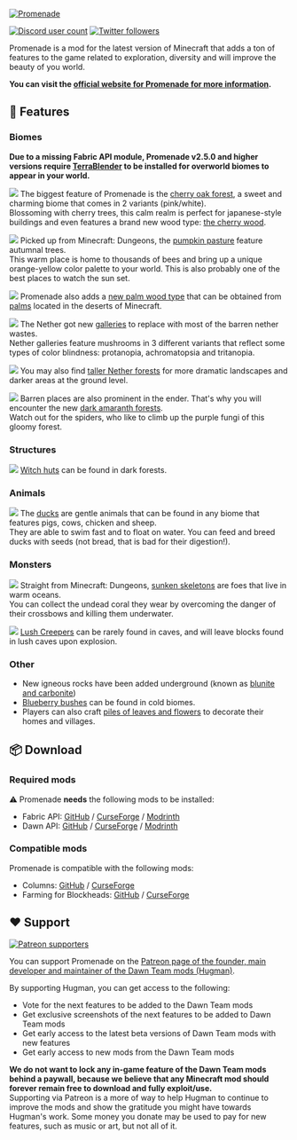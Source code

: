 [![Promenade](https://dawnteammc.github.io/promenade/images/header.png)](https://dawnteammc.github.io/promenade)

[![Discord user count](https://img.shields.io/discord/504608980799062036?label=&color=424549&labelColor=7289da&style=for-the-badge&logo=Discord&logoColor=DDE4EF)](https://discord.gg/8ksTVJu)
[![Twitter followers](https://img.shields.io/twitter/follow/DawnTeamMC?label=&color=424549&labelColor=1DA1F2&style=for-the-badge&logo=Twitter&logoColor=DDE4EF)](https://twitter.com/DawnTeamMC)

Promenade is a mod for the latest version of Minecraft that adds a ton of features to the game related to exploration, diversity and will improve the beauty of you world.

**You can visit the [official website for Promenade for more information](https://dawnteammc.github.io/promenade).**

## 👾 Features
### Biomes
**Due to a missing Fabric API module, Promenade v2.5.0 and higher versions require [TerraBlender](https://www.curseforge.com/minecraft/mc-mods/terrablender-fabric) to be installed for overworld biomes to appear in your world.**

![](https://dawnteammc.github.io/promenade/images/screenshots/pink_cherry_oak_forest.png)
The biggest feature of Promenade is the [cherry oak forest](https://dawnteammc.github.io/promenade/biomes#cherry-oak-forests), a sweet and charming biome that comes in 2 variants (pink/white).  
Blossoming with cherry trees, this calm realm is perfect for japanese-style buildings and even features a brand new wood type: [the cherry wood](https://dawnteammc.github.io/promenade/blocks#cherry-oak-wood).

![](https://dawnteammc.github.io/promenade/images/screenshots/pumpkin_pastures.png)
Picked up from Minecraft: Dungeons, the [pumpkin pasture](https://dawnteammc.github.io/promenade/biomes#pumpkin-pastures) feature autumnal trees.  
This warm place is home to thousands of bees and bring up a unique orange-yellow color palette to your world. This is also probably one of the best places to watch the sun set.

![](https://dawnteammc.github.io/promenade/images/screenshots/palms.png)
Promenade also adds a [new palm wood type](https://dawnteammc.github.io/promenade/blocks#palm-wood) that can be obtained from [palms](https://dawnteammc.github.io/promenade/biomes#palms) located in the deserts of Minecraft.

![](https://dawnteammc.github.io/promenade/images/screenshots/tritanopian_gallery.png)
The Nether got new [galleries](https://dawnteammc.github.io/promenade/biomes#nether-galleries) to replace with most of the barren nether wastes.  
Nether galleries feature mushrooms in 3 different variants that reflect some types of color blindness: protanopia, achromatopsia and tritanopia.

![](https://dawnteammc.github.io/promenade/images/screenshots/tall_warped_forest.png)
You may also find [taller Nether forests](https://dawnteammc.github.io/promenade/biomes#taller-nether-forests) for more dramatic landscapes and darker areas at the ground level.

![](https://dawnteammc.github.io/promenade/images/screenshots/dark_amaranth_forest.png)
Barren places are also prominent in the ender. That's why you will encounter the new [dark amaranth forests](https://dawnteammc.github.io/promenade/biomes#dark-amaranth-forests).  
Watch out for the spiders, who like to climb up the purple fungi of this gloomy forest. 

### Structures
![](https://dawnteammc.github.io/promenade/images/screenshots/witch_hut.png)
[Witch huts](https://dawnteammc.github.io/promenade/structures#witch-huts) can be found in dark forests.

### Animals
![](https://dawnteammc.github.io/promenade/images/screenshots/ducks.png)
The [ducks](https://dawnteammc.github.io/promenade/animals#ducks) are gentle animals that can be found in any biome that features pigs, cows, chicken and sheep.  
They are able to swim fast and to float on water. You can feed and breed ducks with seeds (not bread, that is bad for their digestion!).

### Monsters
![](https://dawnteammc.github.io/promenade/images/screenshots/sunken_skeletons.png)
Straight from Minecraft: Dungeons, [sunken skeletons](https://dawnteammc.github.io/promenade/monsters#sunken-skeletons) are foes that live in warm oceans.  
You can collect the undead coral they wear by overcoming the danger of their crossbows and killing them underwater.

![](https://dawnteammc.github.io/promenade/images/screenshots/lush_creepers.png)
[Lush Creepers](https://dawnteammc.github.io/promenade/monsters#lush-creepers) can be rarely found in caves, and will leave blocks found in lush caves upon explosion.

### Other
- New igneous rocks have been added underground (known as [blunite and carbonite](https://dawnteammc.github.io/promenade/blocks#blunite-and-carbonite))
- [Blueberry bushes](https://dawnteammc.github.io/promenade/blocks#blueberry-bushes) can be found in cold biomes.
- Players can also craft [piles of leaves and flowers](https://dawnteammc.github.io/promenade/blocks#piles) to decorate their homes and villages.

## 📦 Download
### Required mods
⚠ Promenade **needs** the following mods to be installed:

- Fabric API: [GitHub](https://github.com/FabricMC/fabric) / [CurseForge](https://www.curseforge.com/minecraft/mc-mods/fabric-api) / [Modrinth](https://modrinth.com/mod/fabric-api)
- Dawn API: [GitHub](https://github.com/DawnTeamMC/DawnAPI) / [CurseForge](https://www.curseforge.com/minecraft/mc-mods/dawn) / [Modrinth](https://modrinth.com/mod/dawn)

### Compatible mods
Promenade is compatible with the following mods:

- Columns: [GitHub](https://github.com/haykam821/Columns) / [CurseForge](https://www.curseforge.com/minecraft/mc-mods/columns)
- Farming for Blockheads: [GitHub](https://github.com/ModdingForBlockheads/FarmingForBlockheads) / [CurseForge](https://www.curseforge.com/minecraft/mc-mods/farming-for-blockheads-fabric)

## ❤️ Support
[![Patreon supporters](https://img.shields.io/endpoint.svg?url=https%3A%2F%2Fshieldsio-patreon.vercel.app%2Fapi%3Fusername%3DHugman%26type%3Dpatrons&style=flat-square)](https://patreon.com/Hugman)

You can support Promenade on the [Patreon page of the founder, main developer and maintainer of the Dawn Team mods (Hugman)](https://patreon.com/Hugman).

By supporting Hugman, you can get access to the following:

- Vote for the next features to be added to the Dawn Team mods
- Get exclusive screenshots of the next features to be added to Dawn Team mods
- Get early access to the latest beta versions of Dawn Team mods with new features
- Get early access to new mods from the Dawn Team mods

**We do not want to lock any in-game feature of the Dawn Team mods behind a paywall, because we believe that any Minecraft mod should forever remain free to download and fully exploit/use.**  
Supporting via Patreon is a more of way to help Hugman to continue to improve the mods and show the gratitude you might have towards Hugman's work.
Some money you donate may be used to pay for new features, such as music or art, but not all of it.
